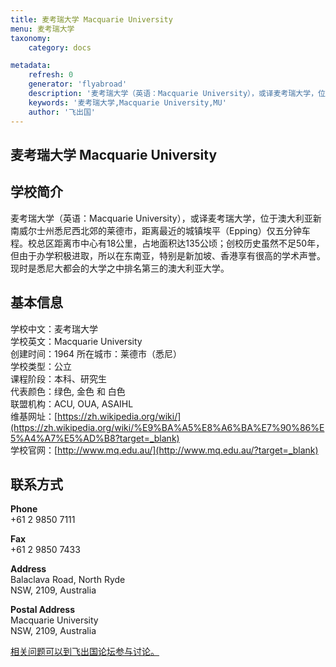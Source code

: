 ```yaml
---
title: 麦考瑞大学 Macquarie University
menu: 麦考瑞大学
taxonomy:
    category: docs

metadata:
    refresh: 0
    generator: 'flyabroad'
    description: '麦考瑞大学（英语：Macquarie University），或译麦考瑞大学，位于澳大利亚新南威尔士州悉尼西北郊的莱德市，距离最近的城镇埃平（Epping）仅五分钟车程。校总区距离市中心有18公里，占地面积达135公顷；创校历史虽然不足50年，但由于办学积极进取，所以在东南亚，特别是新加坡、香港享有很高的学术声誉。现时是悉尼大都会的大学之中排名第三的澳大利亚大学。。'
    keywords: '麦考瑞大学,Macquarie University,MU'
    author: '飞出国'
---
```


## 麦考瑞大学 Macquarie University ##

## 学校简介 ##

麦考瑞大学（英语：Macquarie University），或译麦考瑞大学，位于澳大利亚新南威尔士州悉尼西北郊的莱德市，距离最近的城镇埃平（Epping）仅五分钟车程。校总区距离市中心有18公里，占地面积达135公顷；创校历史虽然不足50年，但由于办学积极进取，所以在东南亚，特别是新加坡、香港享有很高的学术声誉。现时是悉尼大都会的大学之中排名第三的澳大利亚大学。

## 基本信息 ##

学校中文：麦考瑞大学  
学校英文：Macquarie University  
创建时间：1964 
所在城市：莱德市（悉尼）  
学校类型：公立   
课程阶段：本科、研究生  
代表颜色：绿色, 金色 和 白色  
联盟机构：ACU, OUA, ASAIHL  
维基网址：[https://zh.wikipedia.org/wiki/](https://zh.wikipedia.org/wiki/%E9%BA%A5%E8%A6%BA%E7%90%86%E5%A4%A7%E5%AD%B8?target=_blank)   
学校官网：[http://www.mq.edu.au/](http://www.mq.edu.au/?target=_blank)

## 联系方式 ##

**Phone**  
+61 2 9850 7111


**Fax**  
+61 2 9850 7433

**Address**  
Balaclava Road, North Ryde   
NSW, 2109, Australia

**Postal Address**  
Macquarie University   
NSW, 2109, Australia


[相关问题可以到飞出国论坛参与讨论。](http://bbs.fcgvisa.com/t/?target=_blank)